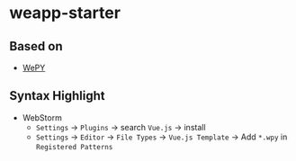 # weapp-starter

## Based on
* [WePY](https://github.com/Tencent/wepy)

## Syntax Highlight
* WebStorm
  * `Settings` -> `Plugins` -> search `Vue.js` -> install
  * `Settings` -> `Editor` -> `File Types` -> `Vue.js Template` -> Add `*.wpy` in `Registered Patterns`